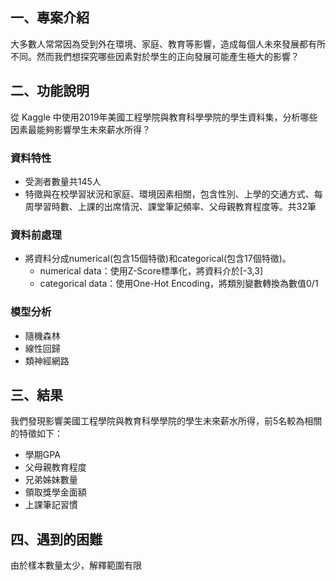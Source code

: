 ## 一、專案介紹
大多數人常常因為受到外在環境、家庭、教育等影響，造成每個人未來發展都有所不同。然而我們想探究哪些因素對於學生的正向發展可能產生極大的影響？
## 二、功能說明
從 Kaggle 中使用2019年美國工程學院與教育科學學院的學生資料集，分析哪些因素最能夠影響學生未來薪水所得？
### 資料特性
* 受測者數量共145人
* 特徵與在校學習狀況和家庭、環境因素相關，包含性別、上學的交通方式、每周學習時數、上課的出席情況、課堂筆記頻率、父母親教育程度等。共32筆
### 資料前處理
* 將資料分成numerical(包含15個特徵)和categorical(包含17個特徵)。
    * numerical data：使用Z-Score標準化，將資料介於[-3,3]
    * categorical data：使用One-Hot Encoding，將類別變數轉換為數值0/1
### 模型分析
* 隨機森林
* 線性回歸
* 類神經網路
## 三、結果
我們發現影響美國工程學院與教育科學學院的學生未來薪水所得，前5名較為相關的特徵如下：
* 學期GPA
* 父母親教育程度
* 兄弟姊妹數量
* 領取獎學金面額
* 上課筆記習慣
## 四、遇到的困難
由於樣本數量太少，解釋範圍有限
